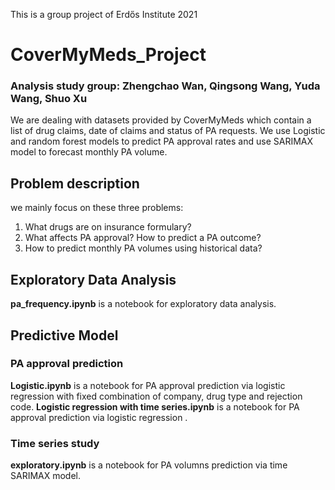 This is a group project of Erdős Institute 2021 
# CoverMyMeds_Project
### Analysis study group: Zhengchao Wan, Qingsong Wang, Yuda Wang, Shuo Xu

We are dealing with datasets provided by CoverMyMeds which contain a list of drug claims, date of claims and status of PA requests. We use Logistic and random forest models to predict PA approval rates and use SARIMAX model to forecast monthly PA volume.

## Problem description
we mainly focus on these three problems:
1. What drugs are on insurance formulary?
2. What affects PA approval? How to predict a PA outcome?
3. How to predict monthly PA volumes using historical data?



## Exploratory Data Analysis
**pa_frequency.ipynb** is a notebook for exploratory data analysis.
## Predictive Model
### PA approval prediction
**Logistic.ipynb** is a notebook for PA approval prediction via logistic regression with fixed combination of company, drug type and rejection code.
**Logistic regression with time series.ipynb** is a notebook for PA approval prediction via logistic regression .
### Time series study
**exploratory.ipynb** is a notebook for PA volumns prediction via time SARIMAX model.




